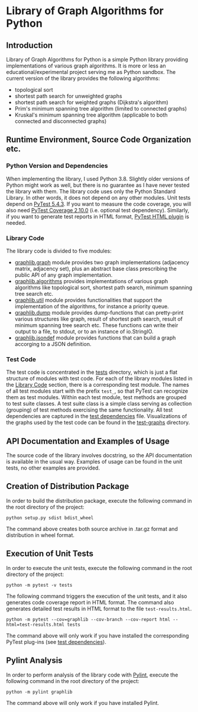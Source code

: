 # Library of Graph Algorithms for Python

## Introduction
Library of Graph Algorithms for Python is a simple Python library providing implementations of various graph algorithms. It is more or less an educational/experimental project serving me as Python sandbox. The current version of the library provides the following algorithms:
- topological sort
- shortest path search for unweighted graphs
- shortest path search for weighted graphs (Dijkstra's algorithm)
- Prim's minimum spanning tree algorithm (limited to connected graphs)
- Kruskal's minimum spanning tree algorithm (applicable to both connected and disconnected graphs)


## Runtime Environment, Source Code Organization etc.

### Python Version and Dependencies
When implementing the library, I used Python 3.8. Slightly older versions of Python might work as well, but there is no guarantee as I have never tested the library with them. The library code uses only the Python Standard Library. In other words, it does not depend on any other modules. Unit tests depend on [PyTest 5.4.3](https://docs.pytest.org/). If you want to measure the code coverage, you will also need [PyTest Coverage 2.10.0](https://pypi.org/project/pytest-cov) (i.e. optional test dependency). Similarly, if you want to generate test reports in HTML format, [PyTest HTML plugin](https://pypi.org/project/pytest-html) is needed.

<a name="library-code"></a>
### Library Code
The library code is divided to five modules:
- [graphlib.graph](./graphlib/graph.py) module provides two graph implementations (adjacency matrix, adjacency set), plus
an abstract base class prescribing the public API of any graph implementation.
- [graphlib.algorithms](./graphlib/algorithms.py) provides implementations of various graph algorithms like topological sort, shortest path search, minimum spanning tree search etc.
- [graphlib.util](./graphlib/util.py) module provides functionalities that support the implementation of the algorithms, for instance a priority queue.
- [graphlib.dump](./graphlib/dump.py) module provides dump-functions that can pretty-print various structures like graph, result of shortest path search, result of minimum spanning tree search etc. These functions can write their output to a file, to stdout, or to an instance of io.StringIO.
- [graphlib.jsondef](./graphlib/jsondef.py) module provides functions that can build a graph accorging to a JSON definition.


### Test Code
The test code is concentrated in the [tests](./tests) directory, which is just a flat structure of modules with test code. For each of the library modules listed in the [Library Code](#library-code) section, there is a corresponding test module. The names of all test modules start with the prefix `test_`, so that PyTest can recognize them as test modules. Within each test module, test methods are grouped to test suite classes. A test suite class is a simple class serving as collection (grouping) of test methods exercising the same functionality. All test dependencies are captured in the [test dependencies](./test-requirements.txt) file. Visualizations of the graphs used by the test code can be found in the [test-graphs](./test-graphs) directory.

## API Documentation and Examples of Usage
The source code of the library involves docstring, so the API documentation is available in the usual way. Examples of usage can be found in the unit tests, no other examples are provided.

## Creation of Distribution Package
In order to build the distribution package, execute the following command in the root directory of the project:
```
python setup.py sdist bdist_wheel
```

The command above creates both source archive in .tar.gz format and distribution in wheel format.

## Execution of Unit Tests
In order to execute the unit tests, execute the following command in the root directory of the project:
```
python -m pytest -v tests
```

The following command triggers the execution of the unit tests, and it also generates code coverage report in HTML format. The command also generates detailed test results in HTML format to the file `test-results.html`.
```
python -m pytest --cov=graphlib --cov-branch --cov-report html --html=test-results.html tests
```

The command above will only work if you have installed the corresponding PyTest plug-ins (see [test dependencies](./test-requirements.txt)).

## Pylint Analysis
In order to perform analysis of the library code with [Pylint](https://www.pylint.org/), execute the following command in the root directory of the project:
```
python -m pylint graphlib
```

The command above will only work if you have installed Pylint.
